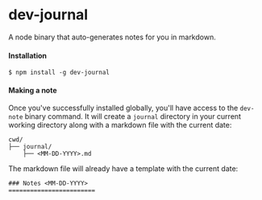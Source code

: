 # dev-journal

A node binary that auto-generates notes for you in markdown. 

#### Installation

```
$ npm install -g dev-journal
```

#### Making a note

Once you've successfully installed globally, you'll have access to the `dev-note` binary command. It will create a `journal` directory in your current working directory along with a markdown file with the current date:

```
cwd/
├── journal/
    ├── <MM-DD-YYYY>.md
```

The markdown file will already have a template with the current date:

```
### Notes <MM-DD-YYYY>
========================
```